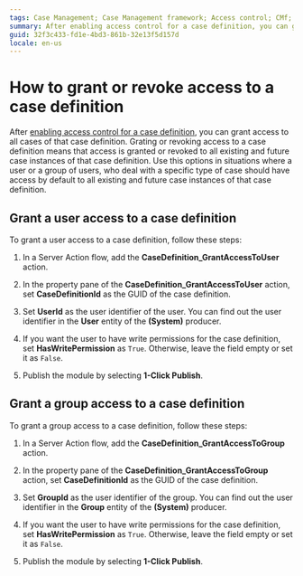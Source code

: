 ```yaml
---
tags: Case Management; Case Management framework; Access control; CMf; AC;
summary: After enabling access control for a case definition, you can grant access to all cases of that case definition. Learn how to grant or remove access to a case definition for a user or a group of users.
guid: 32f3c433-fd1e-4bd3-861b-32e13f5d157d
locale: en-us
---
```


# How to grant or revoke access to a case definition

After [enabling access control for a case definition](how-enable-ac.md), you can grant access to all cases of that case definition.
Grating or revoking access to a case definition means that access is granted or revoked to all existing and future case instances of that case definition.
Use this options in situations where a user or a group of users, who deal with a specific type of case should have access by default to all existing and future case instances of that case definition.

## Grant a user access to a case definition

To grant a user access to a case definition, follow these steps:

1. In a Server Action flow, add the **CaseDefinition_GrantAccessToUser** action.

1. In the property pane of the **CaseDefinition_GrantAccessToUser** action, set **CaseDefinitionId** as the GUID of the case definition.

1. Set **UserId** as the user identifier of the user. You can find out the user identifier in the  **User** entity of the **(System)** producer.

1. If you want the user to have write permissions for the case definition, set **HasWritePermission** as `True`. Otherwise, leave the field empty or set it as `False`.

1. Publish the module by selecting **1-Click Publish**.

## Grant a group access to a case definition

To grant a group access to a case definition, follow these steps:

1. In a Server Action flow, add the **CaseDefinition_GrantAccessToGroup** action.

1. In the property pane of the **CaseDefinition_GrantAccessToGroup** action, set **CaseDefinitionId** as the GUID of the case definition.

1. Set **GroupId** as the user identifier of the group. You can find out the user identifier in the **Group** entity of the **(System)** producer.

1. If you want the user to have write permissions for the case definition, set **HasWritePermission** as `True`. Otherwise, leave the field empty or set it as `False`.

1. Publish the module by selecting **1-Click Publish**.
